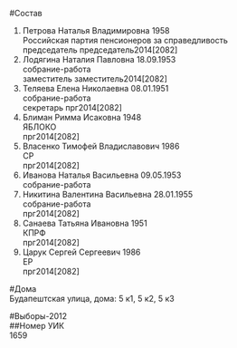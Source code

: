 #Состав  
1. Петрова Наталья Владимировна 1958  
    Российская партия пенсионеров за справедливость  
    председатель председатель2014[2082]  
2. Лодягина Наталия Павловна 18.09.1953  
    собрание-работа  
    заместитель заместитель2014[2082]  
3. Теляева Елена Николаевна 08.01.1951  
    собрание-работа  
    секретарь прг2014[2082]  
4. Блиман Римма Исаковна 1948  
    ЯБЛОКО  
    прг2014[2082]  
5. Власенко Тимофей Владиславович 1986  
    СР  
    прг2014[2082]  
6. Иванова Наталья Васильевна 09.05.1953  
    собрание-работа  
7. Никитина Валентина Васильевна 28.01.1955  
    собрание-работа  
    прг2014[2082]  
8. Санаева Татьяна Ивановна 1951  
    КПРФ  
    прг2014[2082]  
9. Царук Сергей Сергеевич 1986  
    ЕР  
    прг2014[2082]  
  
#Дома  
Будапештская улица, дома: 5 к1, 5 к2, 5 к3  
  
#Выборы-2012  
##Номер УИК  
1659  

